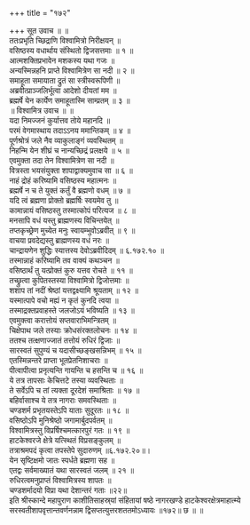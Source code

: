 +++
title = "१७२"

+++
सूत उवाच ॥ ॥  
ततःप्रभृति च्छिद्राणि विश्वामित्रो निरीक्षयन् ॥  
वसिष्ठस्य वधार्थाय संस्थितो द्विजसत्तमाः ॥ १ ॥  
आत्मशक्तिप्रभावेन मशकस्य यथा गजः ॥  
अन्यस्मिन्नहनि प्राप्ते विश्वामित्रेण सा नदी ॥ २ ॥  
समाहूता समायाता द्रुतं सा स्त्रीस्वरूपिणी ॥  
अब्रवीत्प्राञ्जलिर्भूत्वा आदेशो दीयतां मम ॥  
ब्रह्मर्षे येन कार्येण समाहूतास्मि साम्प्रतम् ॥ ३ ॥  
॥ विश्वामित्र उवाच ॥ ॥  
यदा निमज्जनं कुर्यात्तव तोये महानदि ॥  
परमं वेगमास्थाय तदाऽऽनय ममान्तिकम् ॥ ४ ॥  
पूर्णश्रोत्रं जले नैव व्याकुलाङ्गं व्यवस्थितम् ॥  
निहन्मि येन शीघ्रं च नान्यच्छिद्रं प्रलक्षये ॥ ५ ॥  
एवमुक्ता तदा तेन विश्वामित्रेण सा नदी ॥  
वित्रस्ता भयसंयुक्ता शापाद्वाक्यमुवाच सा ॥ ६ ॥  
नाहं द्रोहं करिष्यामि वसिष्ठस्य महात्मनः ॥  
ब्रह्मर्षे न च ते युक्तं कर्तुं वै ब्रह्मणो वधम् ॥ ७ ॥  
यदि त्वं ब्रह्मणा प्रोक्तो ब्रह्मर्षिः स्वयमेव तु ॥  
कामान्नायं वसिष्ठस्तु तस्मात्कोपं परित्यज ॥ ८ ॥  
मनसापि वधं यस्तु ब्राह्मणस्य विचिन्तयेत् ॥  
तप्तकृच्छ्रेण मुच्येत मनुः स्वायम्भुवोऽब्रवीत् ॥ ९ ॥  
वाचया प्रवदेद्यस्तु ब्राह्मणस्य वधं नरः ॥  
चान्द्रायणेन शुद्धिः स्यात्तस्य देवोऽब्रवीदिदम् ॥ ६.१७२.१० ॥  
तस्मान्नाहं करिष्यामि तव वाक्यं कथञ्चन ॥  
वसिष्ठार्थं तु यत्प्रोक्तं कुरु यत्तव रोचते ॥ ११ ॥  
तच्छ्रुत्वा कुपितस्तस्या विश्वामित्रो द्विजोत्तमाः ॥  
शशाप तां नदीं श्रेष्ठां यत्तद्वक्ष्यामि श्रूयताम् ॥ १२ ॥  
यस्मात्पापे वचो मह्यं न कृतं कुनदि त्वया ॥  
तस्माद्रक्तप्रवाहस्ते जलजोऽयं भविष्यति ॥ १३ ॥  
एवमुक्त्वा करात्तोयं सप्तवाराभिमन्त्रितम् ॥  
चिक्षेपाथ जले तस्याः क्रोधसंरक्तलोचनः ॥ १४ ॥  
ततश्च तत्क्षणाज्जातं तत्तोयं रुधिरं द्विजाः ॥  
सारस्वतं सुपुण्यं च यदासीच्छङ्खसन्निभम् ॥ १५ ॥  
एतस्मिन्नन्तरे प्राप्ता भूतप्रेतनिशाचराः ॥  
पीत्वापीत्वा प्रनृत्यन्ति गायन्ति च हसन्ति च ॥ १६ ॥  
ये तत्र तापसाः केचित्तटे तस्या व्यवस्थिताः ॥  
ते सर्वेऽपि च तां त्यक्ता दूरदेशं समाश्रिताः ॥ १७ ॥  
बहिर्वासाश्च ये तत्र नागराः समवस्थिताः ॥  
चण्डशर्म प्रभृतयस्तेऽपि याताः सुदूरतः ॥ १८ ॥  
वसिष्ठोऽपि मुनिश्रेष्ठो जगामार्बुदपर्वतम् ॥  
विश्वामित्रस्तु विप्रर्षिश्चमत्कारपुरं गतः ॥ १९ ॥  
हाटकेश्वरजे क्षेत्रे यत्स्थितं विप्रसङ्कुलम् ॥  
तत्राश्रमपदं कृत्वा तपस्तेपे सुदारुणम् ॥६.१७२.२०॥।  
येन सृष्टिक्षमो जातः स्पर्धते ब्रह्मणा सह ॥  
एतद्वः सर्वमाख्यातं यथा सारस्वतं जलम् ॥ २१ ॥  
रुधिरत्वमनुप्राप्तं विश्वामित्रस्य शापतः ॥  
चण्डशर्मादयो विप्रा यथा देशान्तरं गताः ॥२२॥  
इति श्रीस्कान्दे महापुराण काशीतिसाहस्र्यां संहितायां षष्ठे नागरखण्डे हाटकेश्वरक्षेत्रमाहात्म्ये सरस्वतीशापवृत्तान्तवर्णनन्नाम द्विसप्तत्युत्तरशततमोऽध्यायः ॥१७२॥ छ ॥ ॥